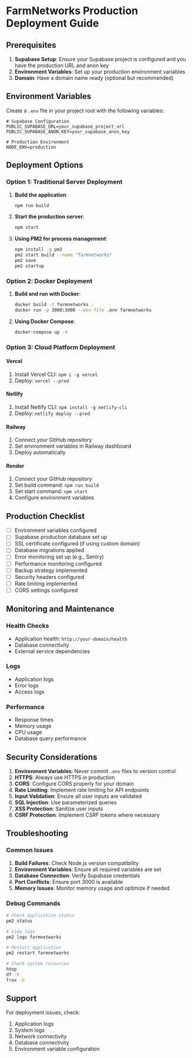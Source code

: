 # FarmNetworks Production Deployment Guide

## Prerequisites

1. **Supabase Setup**: Ensure your Supabase project is configured and you have the production URL and anon key
2. **Environment Variables**: Set up your production environment variables
3. **Domain**: Have a domain name ready (optional but recommended)

## Environment Variables

Create a `.env` file in your project root with the following variables:

```env
# Supabase Configuration
PUBLIC_SUPABASE_URL=your_supabase_project_url
PUBLIC_SUPABASE_ANON_KEY=your_supabase_anon_key

# Production Environment
NODE_ENV=production
```

## Deployment Options

### Option 1: Traditional Server Deployment

1. **Build the application**:
   ```bash
   npm run build
   ```

2. **Start the production server**:
   ```bash
   npm start
   ```

3. **Using PM2 for process management**:
   ```bash
   npm install -g pm2
   pm2 start build --name "farmnetworks"
   pm2 save
   pm2 startup
   ```

### Option 2: Docker Deployment

1. **Build and run with Docker**:
   ```bash
   docker build -t farmnetworks .
   docker run -p 3000:3000 --env-file .env farmnetworks
   ```

2. **Using Docker Compose**:
   ```bash
   docker-compose up -d
   ```

### Option 3: Cloud Platform Deployment

#### Vercel
1. Install Vercel CLI: `npm i -g vercel`
2. Deploy: `vercel --prod`

#### Netlify
1. Install Netlify CLI: `npm install -g netlify-cli`
2. Deploy: `netlify deploy --prod`

#### Railway
1. Connect your GitHub repository
2. Set environment variables in Railway dashboard
3. Deploy automatically

#### Render
1. Connect your GitHub repository
2. Set build command: `npm run build`
3. Set start command: `npm start`
4. Configure environment variables

## Production Checklist

- [ ] Environment variables configured
- [ ] Supabase production database set up
- [ ] SSL certificate configured (if using custom domain)
- [ ] Database migrations applied
- [ ] Error monitoring set up (e.g., Sentry)
- [ ] Performance monitoring configured
- [ ] Backup strategy implemented
- [ ] Security headers configured
- [ ] Rate limiting implemented
- [ ] CORS settings configured

## Monitoring and Maintenance

### Health Checks
- Application health: `http://your-domain/health`
- Database connectivity
- External service dependencies

### Logs
- Application logs
- Error logs
- Access logs

### Performance
- Response times
- Memory usage
- CPU usage
- Database query performance

## Security Considerations

1. **Environment Variables**: Never commit `.env` files to version control
2. **HTTPS**: Always use HTTPS in production
3. **CORS**: Configure CORS properly for your domain
4. **Rate Limiting**: Implement rate limiting for API endpoints
5. **Input Validation**: Ensure all user inputs are validated
6. **SQL Injection**: Use parameterized queries
7. **XSS Protection**: Sanitize user inputs
8. **CSRF Protection**: Implement CSRF tokens where necessary

## Troubleshooting

### Common Issues

1. **Build Failures**: Check Node.js version compatibility
2. **Environment Variables**: Ensure all required variables are set
3. **Database Connection**: Verify Supabase credentials
4. **Port Conflicts**: Ensure port 3000 is available
5. **Memory Issues**: Monitor memory usage and optimize if needed

### Debug Commands

```bash
# Check application status
pm2 status

# View logs
pm2 logs farmnetworks

# Restart application
pm2 restart farmnetworks

# Check system resources
htop
df -h
free -h
```

## Support

For deployment issues, check:
1. Application logs
2. System logs
3. Network connectivity
4. Database connectivity
5. Environment variable configuration 